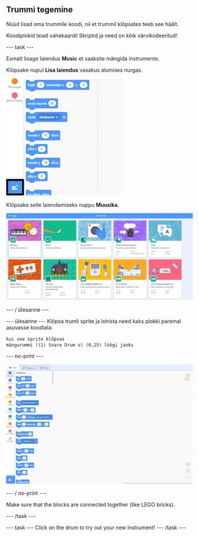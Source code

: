 ## Trummi tegemine

Nüüd lisad oma trummile koodi, nii et trummil klõpsates teeb see häält.

Koodiplokid leiad vahekaardil Skriptid ja need on kõik värvikodeeritud!

\--- task \---

Esmalt lisage laiendus **Music** et saaksite mängida instrumente.

Klõpsake nupul **Lisa laiendus** vasakus alumises nurgas.

![lisage laienduse nupp esile](images/add-extension-annotated.png)

Klõpsake selle laiendamiseks nuppu **Muusika**.

![music extension highlighted](images/click-music-annotated.png)

\--- / ülesanne \---

\--- ülesanne \--- Klõpsa trumli sprite ja lohista need kaks plokki paremal asuvasse koodiala:

```blocks3
kui see sprite klõpsas
mängurummi ((1) Snare Drum v) (0,25) löögi jaoks
```

\--- no-print \---

![ekraanipilt](images/connect-block.gif)

\--- / no-print \---

Make sure that the blocks are connected together (like LEGO bricks).

\--- /task \---

\--- task \--- Click on the drum to try out your new instrument! \--- /task \---
